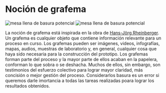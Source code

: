 # Noción de grafema #

![mesa llena de basura potencial](https://github.com/docART/docs/blob/recipe/prototyping/grafemas/photo5791947176467868410.jpg)
![mesa llena de basura potencial](https://github.com/docART/docs/blob/recipe/prototyping/grafemas/grafema.jpeg)

La noción de grafema está inspirada en la obra de [Hans-Jörg Rheinberger](https://www.mpiwg-berlin.mpg.de/en/users/rheinbg%20). Un grafema es cualquier objeto que contiene información relevante para un proceso en curso. Los grafemas pueden ser imágenes, videos, infografías, mapas, audios, muestras de laboratorio y, en general, cualquier cosa que haya sido necesaria para la construcción del prototipo. Los grafemas forman parte del proceso y la mayor parte de ellos  acaban en la papelera, conforman lo que sobra o se deshacha. Muchos de ellos, sin embargo, son testimonios del esfuerzo colectivo para lograr mayor claridad, más concisión o mejor gestión del proceso. Considerarlos basura es un error si queremos darle imortancia a todas las tareas realizadas poara lograr los resultados obtenidos. 
